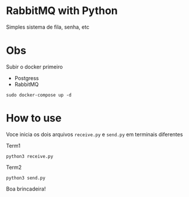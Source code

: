 # RabbitMQ with Python
Simples sistema de fila, senha, etc

# Obs
Subir o docker primeiro
- Postgress
- RabbitMQ

```
sudo docker-compose up -d
```

# How to use
Voce inicia os dois arquivos `receive.py` e `send.py` em terminais diferentes

Term1
```
python3 receive.py
```

Term2
```
python3 send.py
```

Boa brincadeira!
